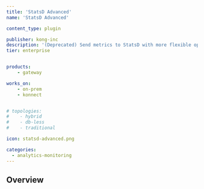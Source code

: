 ```yaml
---
title: 'StatsD Advanced'
name: 'StatsD Advanced'

content_type: plugin

publisher: kong-inc
description: '(Deprecated) Send metrics to StatsD with more flexible options'
tier: enterprise


products:
    - gateway

works_on:
    - on-prem
    - konnect


# topologies:
#    - hybrid
#    - db-less
#    - traditional

icon: statsd-advanced.png

categories:
  - analytics-monitoring
---
```


## Overview
